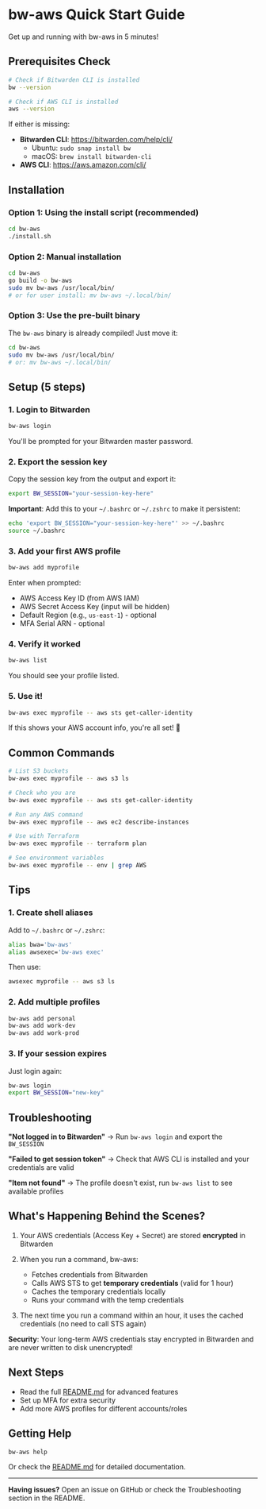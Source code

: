# bw-aws Quick Start Guide

Get up and running with bw-aws in 5 minutes!

## Prerequisites Check

```bash
# Check if Bitwarden CLI is installed
bw --version

# Check if AWS CLI is installed
aws --version
```

If either is missing:
- **Bitwarden CLI**: https://bitwarden.com/help/cli/
  - Ubuntu: `sudo snap install bw`
  - macOS: `brew install bitwarden-cli`
- **AWS CLI**: https://aws.amazon.com/cli/

## Installation

### Option 1: Using the install script (recommended)

```bash
cd bw-aws
./install.sh
```

### Option 2: Manual installation

```bash
cd bw-aws
go build -o bw-aws
sudo mv bw-aws /usr/local/bin/
# or for user install: mv bw-aws ~/.local/bin/
```

### Option 3: Use the pre-built binary

The `bw-aws` binary is already compiled! Just move it:

```bash
cd bw-aws
sudo mv bw-aws /usr/local/bin/
# or: mv bw-aws ~/.local/bin/
```

## Setup (5 steps)

### 1. Login to Bitwarden

```bash
bw-aws login
```

You'll be prompted for your Bitwarden master password.

### 2. Export the session key

Copy the session key from the output and export it:

```bash
export BW_SESSION="your-session-key-here"
```

**Important**: Add this to your `~/.bashrc` or `~/.zshrc` to make it persistent:

```bash
echo 'export BW_SESSION="your-session-key-here"' >> ~/.bashrc
source ~/.bashrc
```

### 3. Add your first AWS profile

```bash
bw-aws add myprofile
```

Enter when prompted:
- AWS Access Key ID (from AWS IAM)
- AWS Secret Access Key (input will be hidden)
- Default Region (e.g., `us-east-1`) - optional
- MFA Serial ARN - optional

### 4. Verify it worked

```bash
bw-aws list
```

You should see your profile listed.

### 5. Use it!

```bash
bw-aws exec myprofile -- aws sts get-caller-identity
```

If this shows your AWS account info, you're all set! 🎉

## Common Commands

```bash
# List S3 buckets
bw-aws exec myprofile -- aws s3 ls

# Check who you are
bw-aws exec myprofile -- aws sts get-caller-identity

# Run any AWS command
bw-aws exec myprofile -- aws ec2 describe-instances

# Use with Terraform
bw-aws exec myprofile -- terraform plan

# See environment variables
bw-aws exec myprofile -- env | grep AWS
```

## Tips

### 1. Create shell aliases

Add to `~/.bashrc` or `~/.zshrc`:

```bash
alias bwa='bw-aws'
alias awsexec='bw-aws exec'
```

Then use:

```bash
awsexec myprofile -- aws s3 ls
```

### 2. Add multiple profiles

```bash
bw-aws add personal
bw-aws add work-dev
bw-aws add work-prod
```

### 3. If your session expires

Just login again:

```bash
bw-aws login
export BW_SESSION="new-key"
```

## Troubleshooting

**"Not logged in to Bitwarden"**
→ Run `bw-aws login` and export the `BW_SESSION`

**"Failed to get session token"**
→ Check that AWS CLI is installed and your credentials are valid

**"Item not found"**
→ The profile doesn't exist, run `bw-aws list` to see available profiles

## What's Happening Behind the Scenes?

1. Your AWS credentials (Access Key + Secret) are stored **encrypted** in Bitwarden
2. When you run a command, bw-aws:
   - Fetches credentials from Bitwarden
   - Calls AWS STS to get **temporary credentials** (valid for 1 hour)
   - Caches the temporary credentials locally
   - Runs your command with the temp credentials

3. The next time you run a command within an hour, it uses the cached credentials (no need to call STS again)

**Security**: Your long-term AWS credentials stay encrypted in Bitwarden and are never written to disk unencrypted!

## Next Steps

- Read the full [README.md](README.md) for advanced features
- Set up MFA for extra security
- Add more AWS profiles for different accounts/roles

## Getting Help

```bash
bw-aws help
```

Or check the [README.md](README.md) for detailed documentation.

---

**Having issues?** Open an issue on GitHub or check the Troubleshooting section in the README.
